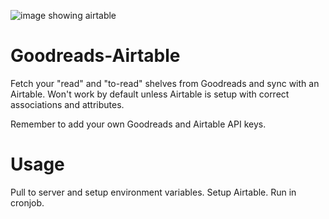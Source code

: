 ![image showing airtable](http://reiler.net/goodreads-airtable.png)

# Goodreads-Airtable
Fetch your "read" and "to-read" shelves from Goodreads and sync with an Airtable.
Won't work by default unless Airtable is setup with correct associations and attributes.

Remember to add your own Goodreads and Airtable API keys.

# Usage
Pull to server and setup environment variables.
Setup Airtable.
Run in cronjob.
